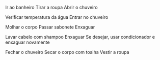 
Ir ao banheiro
Tirar a roupa
Abrir o chuveiro

Verificar temperatura da água
Entrar no chuveiro

Molhar o corpo
Passar sabonete
Enxaguar

Lavar cabelo com shampoo
Enxaguar
Se desejar, usar condicionador e enxaguar novamente

Fechar o chuveiro
Secar o corpo com toalha
Vestir a roupa

